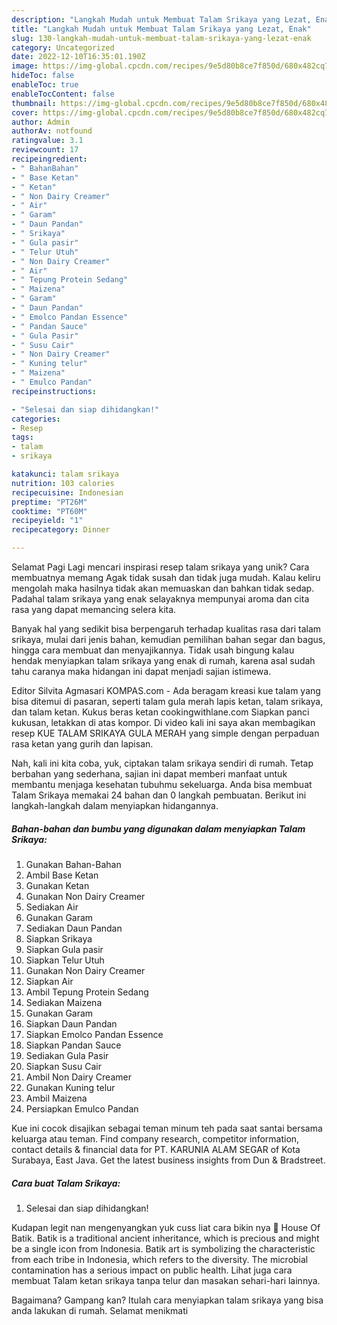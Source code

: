 ```yaml
---
description: "Langkah Mudah untuk Membuat Talam Srikaya yang Lezat, Enak"
title: "Langkah Mudah untuk Membuat Talam Srikaya yang Lezat, Enak"
slug: 130-langkah-mudah-untuk-membuat-talam-srikaya-yang-lezat-enak
category: Uncategorized
date: 2022-12-10T16:35:01.190Z
image: https://img-global.cpcdn.com/recipes/9e5d80b8ce7f850d/680x482cq70/talam-srikaya-foto-resep-utama.jpg
hideToc: false
enableToc: true
enableTocContent: false
thumbnail: https://img-global.cpcdn.com/recipes/9e5d80b8ce7f850d/680x482cq70/talam-srikaya-foto-resep-utama.jpg
cover: https://img-global.cpcdn.com/recipes/9e5d80b8ce7f850d/680x482cq70/talam-srikaya-foto-resep-utama.jpg
author: Admin
authorAv: notfound
ratingvalue: 3.1
reviewcount: 17
recipeingredient:
- " BahanBahan"
- " Base Ketan"
- " Ketan"
- " Non Dairy Creamer"
- " Air"
- " Garam"
- " Daun Pandan"
- " Srikaya"
- " Gula pasir"
- " Telur Utuh"
- " Non Dairy Creamer"
- " Air"
- " Tepung Protein Sedang"
- " Maizena"
- " Garam"
- " Daun Pandan"
- " Emolco Pandan Essence"
- " Pandan Sauce"
- " Gula Pasir"
- " Susu Cair"
- " Non Dairy Creamer"
- " Kuning telur"
- " Maizena"
- " Emulco Pandan"
recipeinstructions:

- "Selesai dan siap dihidangkan!"
categories:
- Resep
tags:
- talam
- srikaya

katakunci: talam srikaya 
nutrition: 103 calories
recipecuisine: Indonesian
preptime: "PT26M"
cooktime: "PT60M"
recipeyield: "1"
recipecategory: Dinner

---
```



Selamat Pagi Lagi mencari inspirasi resep talam srikaya yang unik? Cara membuatnya memang Agak tidak susah dan tidak juga mudah. Kalau keliru mengolah maka hasilnya tidak akan memuaskan dan bahkan tidak sedap. Padahal talam srikaya yang enak selayaknya mempunyai aroma dan cita rasa yang dapat memancing selera kita.


Banyak hal yang sedikit bisa berpengaruh terhadap kualitas rasa dari talam srikaya, mulai dari jenis bahan, kemudian pemilihan bahan segar dan bagus, hingga cara membuat dan menyajikannya. Tidak usah bingung kalau hendak menyiapkan talam srikaya yang enak di rumah, karena asal sudah tahu caranya maka hidangan ini dapat menjadi sajian istimewa.

Editor Silvita Agmasari KOMPAS.com - Ada beragam kreasi kue talam yang bisa ditemui di pasaran, seperti talam gula merah lapis ketan, talam srikaya, dan talam ketan. Kukus beras ketan cookingwithlane.com Siapkan panci kukusan, letakkan di atas kompor. Di video kali ini saya akan membagikan resep KUE TALAM SRIKAYA GULA MERAH yang simple dengan perpaduan rasa ketan yang gurih dan lapisan.


Nah, kali ini kita coba, yuk, ciptakan talam srikaya sendiri di rumah. Tetap berbahan yang sederhana, sajian ini dapat memberi manfaat untuk membantu menjaga kesehatan tubuhmu sekeluarga. Anda bisa membuat Talam Srikaya memakai 24 bahan dan 0 langkah pembuatan. Berikut ini langkah-langkah dalam menyiapkan hidangannya.

<!--inarticleads1-->

##### Bahan-bahan dan bumbu yang digunakan dalam menyiapkan Talam Srikaya:

1. Gunakan  Bahan-Bahan
1. Ambil  Base Ketan
1. Gunakan  Ketan
1. Gunakan  Non Dairy Creamer
1. Sediakan  Air
1. Gunakan  Garam
1. Sediakan  Daun Pandan
1. Siapkan  Srikaya
1. Siapkan  Gula pasir
1. Siapkan  Telur Utuh
1. Gunakan  Non Dairy Creamer
1. Siapkan  Air
1. Ambil  Tepung Protein Sedang
1. Sediakan  Maizena
1. Gunakan  Garam
1. Siapkan  Daun Pandan
1. Siapkan  Emolco Pandan Essence
1. Siapkan  Pandan Sauce
1. Sediakan  Gula Pasir
1. Siapkan  Susu Cair
1. Ambil  Non Dairy Creamer
1. Gunakan  Kuning telur
1. Ambil  Maizena
1. Persiapkan  Emulco Pandan


Kue ini cocok disajikan sebagai teman minum teh pada saat santai bersama keluarga atau teman. Find company research, competitor information, contact details &amp; financial data for PT. KARUNIA ALAM SEGAR of Kota Surabaya, East Java. Get the latest business insights from Dun &amp; Bradstreet. 

<!--inarticleads2-->

##### Cara buat Talam Srikaya:


1. Selesai dan siap dihidangkan!

Kudapan legit nan mengenyangkan yuk cuss liat cara bikin nya 🤗 House Of Batik. Batik is a traditional ancient inheritance, which is precious and might be a single icon from Indonesia. Batik art is symbolizing the characteristic from each tribe in Indonesia, which refers to the diversity. The microbial contamination has a serious impact on public health. Lihat juga cara membuat Talam ketan srikaya tanpa telur dan masakan sehari-hari lainnya. 

Bagaimana? Gampang kan? Itulah cara menyiapkan talam srikaya yang bisa anda lakukan di rumah. Selamat menikmati
